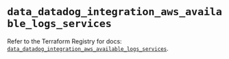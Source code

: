 # `data_datadog_integration_aws_available_logs_services`

Refer to the Terraform Registry for docs: [`data_datadog_integration_aws_available_logs_services`](https://registry.terraform.io/providers/datadog/datadog/3.58.0/docs/data-sources/integration_aws_available_logs_services).
